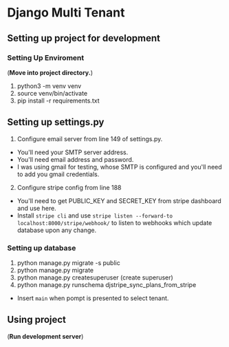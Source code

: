 # Django Multi Tenant

Setting up project for development
-------------------------------------------

### Setting Up Enviroment

(__Move into project directory.__)

1. python3 -m venv venv
2. source venv/bin/activate
3. pip install -r requirements.txt

## Setting up settings.py

1. Configure email server from line 149 of settings.py.

* You'll need your SMTP server address.
* You'll need email address and password.
* I was using gmail for testing, whose SMTP is configured and you'll need to add you gmail credentials.

2. Configure stripe config from line 188
* You'll need to get PUBLIC_KEY and SECRET_KEY from stripe dashboard and use here.
* Install `stripe cli` and use `stripe listen --forward-to localhost:8000/stripe/webhook/` to listen to webhooks which update database upon any change.


### Setting up database
1. python manage.py migrate -s public
2. python manage.py migrate
3. python manage.py createsuperuser (create superuser)
4. python manage.py runschema djstripe_sync_plans_from_stripe
* Insert `main` when pompt is presented to select tenant.

Using project
------------------------
  (__Run development server__)
